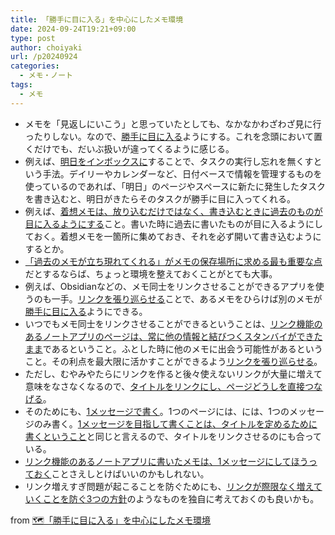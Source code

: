 ```yaml
---
title: 「勝手に目に入る」を中心にしたメモ環境
date: 2024-09-24T19:21+09:00
type: post
author: choiyaki
url: /p20240924
categories:
  - メモ・ノート
tags:
  - メモ
---
```

- メモを「見返しにいこう」と思っていたとしても、なかなかわざわざ見に行ったりしない。なので、[勝手に目に入る](https://thst.choiyaki.com/docs/勝手に目に入る)ようにする。これを念頭において置くだけでも、だいぶ扱いが違ってくるように感じる。
- 例えば、[明日をインボックスに](https://thst.choiyaki.com/docs/明日をインボックスに)することで、タスクの実行し忘れを無くすという手法。デイリーやカレンダーなど、日付ベースで情報を管理するものを使っているのであれば、「明日」のページやスペースに新たに発生したタスクを書き込むと、明日がきたらそのタスクが勝手に目に入ってくれる。
- 例えば、[着想メモは、放り込むだけではなく、書き込むときに過去のものが目に入るようにする](https://thst.choiyaki.com/docs/着想メモは、放り込むだけではなく、書き込むときに過去のものが目に入るようにする)こと。書いた時に過去に書いたものが目に入るようにしておく。着想メモを一箇所に集めておき、それを必ず開いて書き込むようにするとか。
- [「過去のメモが立ち現れてくれる」がメモの保存場所に求める最も重要な点](https://thst.choiyaki.com/docs/「過去のメモが立ち現れてくれる」がメモの保存場所に求める最も重要な点)だとするならば、ちょっと環境を整えておくことがとても大事。
- 例えば、Obsidianなどの、メモ同士をリンクさせることができるアプリを使うのも一手。[リンクを張り巡らせる](https://thst.choiyaki.com/docs/リンクを張り巡らせる)ことで、あるメモをひらけば別のメモが[勝手に目に入る](https://thst.choiyaki.com/docs/勝手に目に入る)ようにできる。
- いつでもメモ同士をリンクさせることができるということは、[リンク機能のあるノートアプリのページは、常に他の情報と結びつくスタンバイができたまま](https://thst.choiyaki.com/docs/リンク機能のあるノートアプリのページは、常に他の情報と結びつくスタンバイができたまま)であるということ。ふとした時に他のメモに出会う可能性があるということ。その利点を最大限に活かすことができるよう[リンクを張り巡らせる](https://thst.choiyaki.com/docs/リンクを張り巡らせる)。
- ただし、むやみやたらにリンクを作ると後々使えないリンクが大量に増えて意味をなさなくなるので、[タイトルをリンクにし、ページどうしを直接つなげる](https://thst.choiyaki.com/docs/タイトルをリンクにし、ページどうしを直接つなげる)。
- そのためにも、[1メッセージで書く](https://thst.choiyaki.com/docs/1メッセージで書く)。1つのページには、には、1つのメッセージのみ書く。[1メッセージを目指して書くことは、タイトルを定めるために書くということ](https://thst.choiyaki.com/docs/1メッセージを目指して書くことは、タイトルを定めるために書くということ)と同じと言えるので、タイトルをリンクさせるのにも合っている。
- [リンク機能のあるノートアプリに書いたメモは、1メッセージにしてほうっておく](https://thst.choiyaki.com/docs/リンク機能のあるノートアプリに書いたメモは、1メッセージにしてほうっておく)ことさえしとけばいいのかもしれない。
- リンク増えすぎ問題が起こることを防ぐためにも、[リンクが際限なく増えていくことを防ぐ3つの方針](https://thst.choiyaki.com/docs/リンクが際限なく増えていくことを防ぐ3つの方針)のようなものを独自に考えておくのも良いかも。

from [🗺️️「勝手に目に入る」を中心にしたメモ環境](https://thst.choiyaki.com/docs/🗺%EF%B8%8F%EF%B8%8F「勝手に目に入る」を中心にしたメモ環境/)